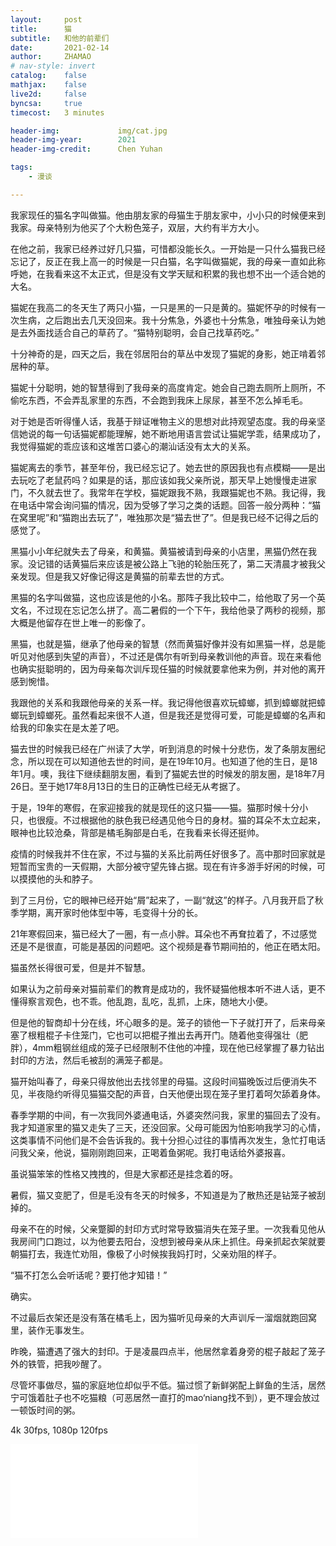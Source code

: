 ```yaml
---
layout:     post
title:      猫
subtitle:   和他的前辈们
date:       2021-02-14
author:     ZHAMAO
# nav-style: invert
catalog: 	false
mathjax: 	false
live2d:  	false
byncsa:  	true
timecost:   3 minutes

header-img: 			img/cat.jpg
header-img-year:        2021
header-img-credit:      Chen Yuhan

tags:
    - 漫谈

---
```


我家现任的猫名字叫做猫。他由朋友家的母猫生于朋友家中，小小只的时候便来到我家。母亲特别为他买了个大粉色笼子，双层，大约有半方大小。

在他之前，我家已经养过好几只猫，可惜都没能长久。一开始是一只什么猫我已经忘记了，反正在我上高一的时候是一只白猫，名字叫做猫妮，我的母亲一直如此称呼她，在我看来这不太正式，但是没有文学天赋和积累的我也想不出一个适合她的大名。

猫妮在我高二的冬天生了两只小猫，一只是黑的一只是黄的。猫妮怀孕的时候有一次生病，之后跑出去几天没回来。我十分焦急，外婆也十分焦急，唯独母亲认为她是去外面找适合自己的草药了。“猫特别聪明，会自己找草药吃。”

十分神奇的是，四天之后，我在邻居阳台的草丛中发现了猫妮的身影，她正啃着邻居种的草。

猫妮十分聪明，她的智慧得到了我母亲的高度肯定。她会自己跑去厕所上厕所，不偷吃东西，不会弄乱家里的东西，不会跑到我床上尿尿，甚至不怎么掉毛毛。

对于她是否听得懂人话，我基于辩证唯物主义的思想对此持观望态度。我的母亲坚信她说的每一句话猫妮都能理解，她不断地用语言尝试让猫妮学乖，结果成功了，我觉得猫妮的乖应该和这堆苦口婆心的潮汕话没有太大的关系。

猫妮离去的季节，甚至年份，我已经忘记了。她去世的原因我也有点模糊——是出去玩吃了老鼠药吗？如果是的话，那应该如我父亲所说，那天早上她慢慢走进家门，不久就去世了。我常年在学校，猫妮跟我不熟，我跟猫妮也不熟。我记得，我在电话中常会询问猫的情况，因为受够了学习之类的话题。回答一般分两种：“猫在窝里呢”和“猫跑出去玩了”，唯独那次是“猫去世了”。但是我已经不记得之后的感觉了。

黑猫小小年纪就失去了母亲，和黄猫。黄猫被请到母亲的小店里，黑猫仍然在我家。没记错的话黄猫后来应该是被公路上飞驰的轮胎压死了，第二天清晨才被我父亲发现。但是我又好像记得这是黄猫的前辈去世的方式。

黑猫的名字叫做猫，这也应该是他的小名。那阵子我比较中二，给他取了另一个英文名，不过现在忘记怎么拼了。高二暑假的一个下午，我给他录了两秒的视频，那大概是他留存在世上唯一的影像了。

黑猫，也就是猫，继承了他母亲的智慧（然而黄猫好像并没有如黑猫一样，总是能听见对他感到失望的声音），不过还是偶尔有听到母亲教训他的声音。现在来看他也确实挺聪明的，因为母亲每次训斥现任猫的时候就要拿他来为例，并对他的离开感到惋惜。

我跟他的关系和我跟他母亲的关系一样。我记得他很喜欢玩蟑螂，抓到蟑螂就把蟑螂玩到蟑螂死。虽然看起来很不人道，但是我还是觉得可爱，可能是蟑螂的名声和给我的印象实在是太差了吧。

猫去世的时候我已经在广州读了大学，听到消息的时候十分悲伤，发了条朋友圈纪念，所以现在可以知道他去世的时间，是在19年10月。也知道了他的生日，是18年1月。噢，我往下继续翻朋友圈，看到了猫妮去世的时候发的朋友圈，是18年7月26日。至于她17年8月13日的生日的正确性已经无从考据了。

于是，19年的寒假，在家迎接我的就是现任的这只猫——猫。猫那时候十分小只，也很瘦。不过根据他的肤色我已经遇见他今日的身材。猫的耳朵不太立起来，眼神也比较沧桑，背部是橘毛胸部是白毛，在我看来长得还挺帅。

疫情的时候我并不住在家，不过与猫的关系比前两任好很多了。高中那时回家就是短暂而宝贵的一天假期，大部分被守望先锋占据。现在有许多游手好闲的时候，可以摸摸他的头和脖子。

到了三月份，它的眼神已经开始“屑”起来了，一副“就这”的样子。八月我开启了秋季学期，离开家时他体型中等，毛变得十分的长。

21年寒假回来，猫已经大了一圈，有一点小胖。耳朵也不再耷拉着了，不过感觉还是不是很直，可能是基因的问题吧。这个视频是春节期间拍的，他正在晒太阳。

猫虽然长得很可爱，但是并不智慧。

如果认为之前母亲对猫前辈们的教育是成功的，我怀疑猫他根本听不进人话，更不懂得察言观色，也不乖。他乱跑，乱吃，乱抓，上床，随地大小便。

但是他的智商却十分在线，坏心眼多的是。笼子的锁他一下子就打开了，后来母亲塞了根粗棍子卡住笼门，它也可以把棍子推出去再开门。随着他变得强壮（肥胖），4mm粗钢丝组成的笼子已经限制不住他的冲撞，现在他已经掌握了暴力钻出封印的方法，然后毛被刮的满笼子都是。

猫开始叫春了，母亲只得放他出去找邻里的母猫。这段时间猫晚饭过后便消失不见，半夜隐约听得见猫猫交配的声音，白天他便出现在笼子里打着呵欠舔着身体。

春季学期的中间，有一次我同外婆通电话，外婆突然问我，家里的猫回去了没有。我才知道家里的猫又走失了三天，还没回家。父母可能因为怕影响我学习的心情，这类事情不问他们是不会告诉我的。我十分担心过往的事情再次发生，急忙打电话问我父亲，他说，猫刚刚跑回来，正喝着鱼粥呢。我打电话给外婆报喜。

虽说猫笨笨的性格又拽拽的，但是大家都还是挂念着的呀。

暑假，猫又变肥了，但是毛没有冬天的时候多，不知道是为了散热还是钻笼子被刮掉的。

母亲不在的时候，父亲蹩脚的封印方式时常导致猫消失在笼子里。一次我看见他从我房间门口跑过，以为他要去阳台，没想到被母亲从床上抓住。母亲抓起衣架就要朝猫打去，我连忙劝阻，像极了小时候挨我妈打时，父亲劝阻的样子。

“猫不打怎么会听话呢？要打他才知错！”

确实。

不过最后衣架还是没有落在橘毛上，因为猫听见母亲的大声训斥一溜烟就跑回窝里，装作无事发生。

昨晚，猫遭遇了强大的封印。于是凌晨四点半，他居然拿着身旁的棍子敲起了笼子外的铁管，把我吵醒了。

尽管坏事做尽，猫的家庭地位却似乎不低。猫过惯了新鲜粥配上鲜鱼的生活，居然宁可饿着肚子也不吃猫粮（可恶居然一直打的mao‘niang找不到），更不理会放过一顿饭时间的粥。

4k 30fps, 1080p 120fps

<div class="aspect-ratio">
    <iframe src="//player.bilibili.com/player.html?aid=291063543&bvid=BV1Nf4y1874b&cid=350593644&page=1" scrolling="no" border="0" frameborder="no" framespacing="0" allowfullscreen="true"> </iframe>
</div>
